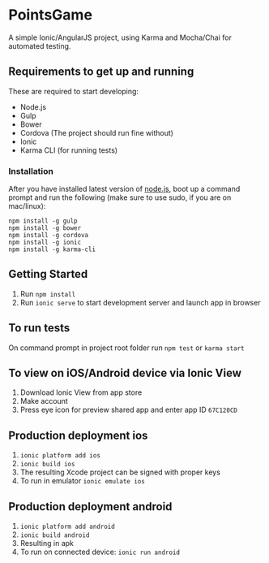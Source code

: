 # PointsGame
A simple Ionic/AngularJS project, using Karma and Mocha/Chai for automated testing.

## Requirements to get up and running
These are required to start developing:

* Node.js
* Gulp
* Bower
* Cordova (The project should run fine without)
* Ionic
* Karma CLI (for running tests)

### Installation
After you have installed latest version of [node.js](https://nodejs.org/en/), boot up a command prompt and run the following (make sure to use sudo, if you are on mac/linux):

    npm install -g gulp
    npm install -g bower
    npm install -g cordova
    npm install -g ionic
    npm install -g karma-cli

## Getting Started
1. Run `npm install`
2. Run `ionic serve` to start development server and launch app in browser

## To run tests
On command prompt in project root folder run `npm test` or `karma start`

## To view on iOS/Android device via Ionic View
1. Download Ionic View from app store
2. Make account
3. Press eye icon for preview shared app and enter app ID `67C120CD`

## Production deployment ios
1. `ionic platform add ios`
2. `ionic build ios`
3. The resulting Xcode project can be signed with proper keys
4. To run in emulator `ionic emulate ios`

## Production deployment android
1. `ionic platform add android`
2. `ionic build android`
3. Resulting in apk
4. To run on connected device: `ionic run android`